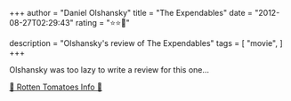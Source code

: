 +++
author = "Daniel Olshansky"
title = "The Expendables"
date = "2012-08-27T02:29:43"
rating = "⭐⭐🌟"

description = "Olshansky's review of The Expendables"
tags = [
    "movie",
]
+++


Olshansky was too lazy to write a review for this one...

[🍅 Rotten Tomatoes Info 🍅](https://www.rottentomatoes.com//m/the_expendables)